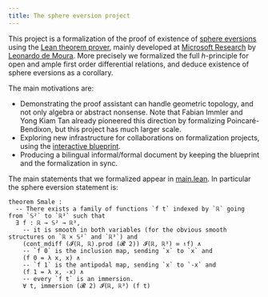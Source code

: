 ```yaml
---
title: The sphere eversion project
---
```


This project is a formalization of the proof of existence of
[sphere eversions](https://www.youtube.com/watch?v=wO61D9x6lNY)
using the [Lean theorem prover](https://leanprover.github.io/),
mainly developed at [Microsoft Research](https://www.microsoft.com/en-us/research/)
by [Leonardo de Moura](https://leodemoura.github.io/).
More precisely we formalized the full *h*-principle for open and
ample first order differential relations, and deduce existence of sphere
eversions as a corollary.

The main motivations are:

* Demonstrating the proof assistant can handle geometric topology, and
  not only algebra or abstract nonsense. Note that Fabian Immler and
  Yong Kiam Tan already pioneered this direction by formalizing
  Poincaré-Bendixon, but this project has much larger scale.
* Exploring new infrastructure for collaborations on formalization
  projects, using the [interactive blueprint](blueprint/index.html).
* Producing a bilingual informal/formal document by keeping the
  blueprint and the formalization in sync.

The main statements that we formalized appear in [main.lean](https://github.com/leanprover-community/sphere-eversion/blob/master/src/main.lean). In particular the sphere eversion statement is:

```lean
theorem Smale :
  -- There exists a family of functions `f t` indexed by `ℝ` going from `𝕊²` to `ℝ³` such that
  ∃ f : ℝ → 𝕊² → ℝ³,
    -- it is smooth in both variables (for the obvious smooth structures on `ℝ × 𝕊²` and `ℝ³`) and
    (cont_mdiff (𝓘(ℝ, ℝ).prod (𝓡 2)) 𝓘(ℝ, ℝ³) ∞ ↿f) ∧
    -- `f 0` is the inclusion map, sending `x` to `x` and
    (f 0 = λ x, x) ∧
    -- `f 1` is the antipodal map, sending `x` to `-x` and
    (f 1 = λ x, -x) ∧
    -- every `f t` is an immersion.
    ∀ t, immersion (𝓡 2) 𝓘(ℝ, ℝ³) (f t)
```
